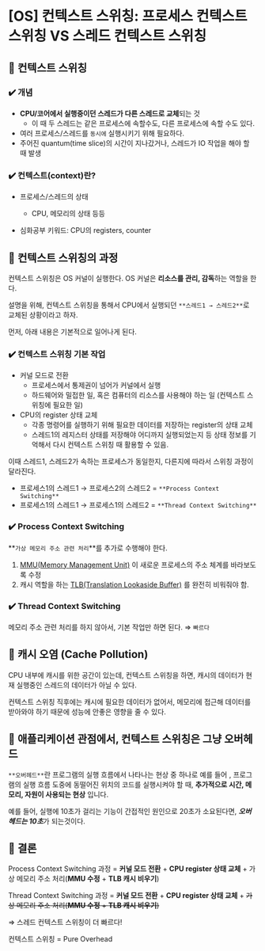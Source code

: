 # [OS] 컨텍스트 스위칭: 프로세스 컨텍스트 스위칭 VS 스레드 컨텍스트 스위칭

## 💋 컨텍스트 스위칭

### ✔️ 개념

- **CPU/코어에서 실행중이던 스레드가 다른 스레드로 교체**되는 것
    - 이 때 두 스레드는 같은 프로세스에 속할수도, 다른 프로세스에 속할 수도 있다.
- 여러 프로세스/스레드를 `동시에` 실행시키기 위해 필요하다.
- 주어진 quantum(time slice)의 시간이 지나갔거나, 스레드가 IO 작업을 해야 할 때 발생

### ✔️ 컨텍스트(context)란?

- 프로세스/스레드의 상태
    - CPU, 메모리의 상태 등등

- 심화공부 키워드: CPU의 registers, counter

## 💋 컨텍스트 스위칭의 과정

컨텍스트 스위칭은 OS 커널이 실행한다. OS 커널은 **리소스를 관리, 감독**하는 역할을 한다.

설명을 위해, 컨텍스트 스위칭을 통해서 CPU에서 실행되던 `**스레드1 → 스레드2**`로 교체된 상황이라고 하자.

먼저, 아래 내용은 기본적으로 일어나게 된다.

### ✔️ 컨텍스트 스위칭 기본 작업

- 커널 모드로 전환
    - 프로세스에서 통제권이 넘어가 커널에서 실행
    - 하드웨어와 밀접한 일, 혹은 컴퓨터의 리소스를 사용해야 하는 일 (컨텍스트 스위칭에 필요한 일)
- CPU의 register 상태 교체
    - 각종 명령어를 실행하기 위해 필요한 데이터를 저장하는 register의 상태 교체
    - 스레드1의 레지스터 상태를 저장해야 어디까지 실행되었는지 등 상태 정보를 기억해서 다시 컨텍스트 스위칭 때 활용할 수 있음.

이때 스레드1, 스레드2가 속하는 프로세스가 동일한지, 다른지에 따라서 스위칭 과정이 달라진다.

- 프로세스1의 스레드1 → 프로세스2의 스레드2 = `**Process Context Switching**`
- 프로세스1의 스레드1 → 프로세스1의 스레드2 = `**Thread Context Switching**`

### ✔️ Process Context Switching

**`가상 메모리 주소 관련 처리`**를 추가로 수행해야 한다.

1. [MMU(Memory Management Unit)](https://ko.wikipedia.org/wiki/%EB%A9%94%EB%AA%A8%EB%A6%AC_%EA%B4%80%EB%A6%AC_%EC%9E%A5%EC%B9%98)
   이 새로운 프로세스의 주소 체계를 바라보도록 수정
2. 캐시 역할을
   하는 [TLB(Translation Lookaside Buffer)](https://ko.wikipedia.org/wiki/%EB%B3%80%ED%99%98_%EC%83%89%EC%9D%B8_%EB%B2%84%ED%8D%BC)
   를 완전히 비워줘야 함.

### ✔️ Thread Context Switching

메모리 주소 관련 처리를 하지 않아서, 기본 작업만 하면 된다. ⇒ `빠르다`

## 💋 캐시 오염 (Cache Pollution)

CPU 내부에 캐시를 위한 공간이 있는데, 컨텍스트 스위칭을 하면, 캐시의 데이터가 현재 실행중인 스레드의 데이터가 아닐 수 있다.

컨텍스트 스위칭 직후에는 캐시에 필요한 데이터가 없어서, 메모리에 접근해 데이터를 받아와야 하기 때문에 성능에 안좋은 영향을 줄 수 있다.

## 💋 애플리케이션 관점에서, 컨텍스트 스위칭은 그냥 오버헤드

`**오버헤드**`란 프로그램의 실행 흐름에서 나타나는 현상 중 하나로 예를 들어 , 프로그램의 실행 흐름 도중에 동떨어진 위치의 코드를 실행시켜야 할 때, **추가적으로 시간, 메모리, 자원이 사용되는 현상**
입니다.

예를 들어, 실행에 10초가 걸리는 기능이 간접적인 원인으로 20초가 소요된다면, ***오버헤드는 10초***가 되는것이다.

## 💋 결론

Process Context Switching 과정 = **커널 모드 전환** + **CPU register 상태 교체** + 가상 메모리 주소 처리(**MMU 수정** + **TLB 캐시 비우기**)

Thread Context Switching 과정 = **커널 모드 전환** + **CPU register 상태 교체** + ~~가상 메모리 주소 처리(**MMU 수정** + **TLB 캐시 비우기**)~~

⇒ 스레드 컨텍스트 스위칭이 더 빠르다!

컨텍스트 스위칭 = Pure Overhead
